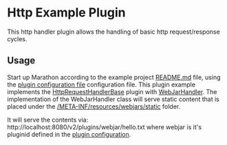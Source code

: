 # Http Example Plugin

This http handler plugin allows the handling of basic http request/response cycles.

## Usage

Start up Marathon according to the example project [README.md](../README.md) file, using the [plugin configuration file](https://github.com/mesosphere/marathon-example-plugins/blob/master/http/src/main/resources/mesosphere/marathon/example/plugin/http/plugin-conf.json) configuration file.  This plugin example implements the [HttpRequestHandlerBase](https://github.com/mesosphere/marathon/blob/master/plugin-interface/src/main/scala/mesosphere/marathon/plugin/http/HttpRequestHandlerBase.scala) plugin with [WebJarHandler](https://github.com/mesosphere/marathon-example-plugins/blob/master/http/src/main/scala/mesosphere/marathon/example/plugin/http/WebJarHandler.scala).  The implementation of the WebJarHandler class will serve static content that is placed under the [/META-INF/resources/webjars/static](https://github.com/mesosphere/marathon-example-plugins/blob/master/http/src/main/scala/mesosphere/marathon/example/plugin/http/WebJarHandler.scala#L11) folder.

It will serve the contents via: http://localhost:8080/v2/plugins/webjar/hello.txt where webjar is it's pluginid defined in the [plugin configuration](https://github.com/mesosphere/marathon-example-plugins/blob/master/http/src/main/resources/mesosphere/marathon/example/plugin/http/plugin-conf.json#L3).
